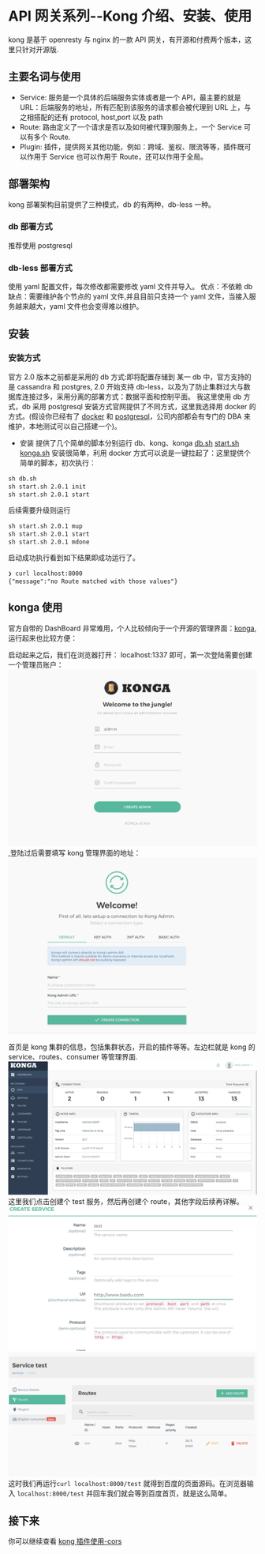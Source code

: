 # API 网关系列--Kong 介绍、安装、使用
kong 是基于 openresty 与 nginx 的一款 API 网关，有开源和付费两个版本，这里只针对开源版.

## 主要名词与使用
* Service: 服务是一个具体的后端服务实体或者是一个 API，最主要的就是 URL：后端服务的地址，所有匹配到该服务的请求都会被代理到 URL 上，与之相搭配的还有 protocol, host,port 以及 path
* Route: 路由定义了一个请求是否以及如何被代理到服务上，一个 Service 可以有多个 Route.
* Plugin: 插件，提供网关其他功能，例如：跨域、鉴权、限流等等，插件既可以作用于 Service 也可以作用于 Route，还可以作用于全局。
## 部署架构
kong 部署架构目前提供了三种模式，db 的有两种，db-less 一种。
### db 部署方式
推荐使用 postgresql
### db-less 部署方式
使用 yaml 配置文件，每次修改都需要修改 yaml 文件并导入。
优点：不依赖 db
缺点：需要维护各个节点的 yaml 文件,并且目前只支持一个 yaml 文件，当接入服务越来越大，yaml 文件也会变得难以维护。
## 安装
### 安装方式
官方 2.0 版本之前都是采用的 db 方式:即将配置存储到 某一 db 中，官方支持的是 cassandra 和 postgres, 2.0 开始支持 db-less，以及为了防止集群过大与数据库连接过多，采用分离的部署方式：数据平面和控制平面。
我这里使用 db 方式，db 采用 postgresql 安装方式官网提供了不同方式，这里我选择用 docker 的方式。(假设你已经有了 [docker](https://docs.docker.com/get-docker/) 和 [postgresql](https://hub.docker.com/_/postgres)，公司内部都会有专门的 DBA 来维护，本地测试可以自己搭建一个)。
* 安装
 提供了几个简单的脚本分别运行 db、kong、konga
 [db.sh](script/db.sh)
 [start.sh](script/start.sh)
 [konga.sh](script/konga.sh)
安装很简单，利用 docker 方式可以说是一键拉起了：这里提供个简单的脚本，初次执行：
```
sh db.sh
sh start.sh 2.0.1 init
sh start.sh 2.0.1 start
```
后续需要升级则运行
```
sh start.sh 2.0.1 mup
sh start.sh 2.0.1 start
sh start.sh 2.0.1 mdone
```

启动成功执行看到如下结果即成功运行了。
```
❯ curl localhost:8000
{"message":"no Route matched with those values"}
```


## konga 使用
官方自带的 DashBoard 非常难用，个人比较倾向于一个开源的管理界面：[konga](https://github.com/pantsel/konga),运行起来也比较方便：

启动起来之后，我们在浏览器打开： localhost:1337 即可，第一次登陆需要创建一个管理员账户：![avatar](images/konga-index.png),登陆过后需要填写 kong 管理界面的地址：
![avatar](images/konga-connect.png)

首页是 kong 集群的信息，包括集群状态，开启的插件等等。左边栏就是 kong 的 service、routes、consumer 等管理界面.
![avatar](images/konga-dashboard.png)
这里我们点击创建个 test 服务，然后再创建个 route，其他字段后续再详解。
![avatar](images/konga-service.png)
![avatar](images/konga-route.png)
这时我们再运行```curl localhost:8000/test``` 就得到百度的页面源码。在浏览器输入 ```localhost:8000/test``` 并回车我们就会等到百度首页，就是这么简单。

## 接下来
你可以继续查看 [kong 插件使用-cors](plugins/cors.md)